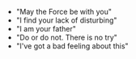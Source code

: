 - "May the Force be with you"
- "I find your lack of disturbing"
- "I am your father"
- "Do or do not. There is no try"
- "I've got a bad feeling about this"